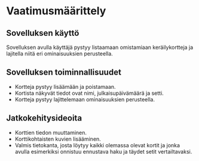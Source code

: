 # Vaatimusmäärittely

## Sovelluksen käyttö

Sovelluksen avulla käyttäjä pystyy listaamaan omistamiaan keräilykortteja ja lajitella niitä eri ominaisuuksien perusteella. 

## Sovelluksen toiminnallisuudet

- Kortteja pystyy lisäämään ja poistamaan.
- Kortista näkyvät tiedot ovat nimi, julkaisupäivämäärä ja setti.
- Kortteja pystyy lajittelemaan ominaisuuksien perusteella.

## Jatkokehitysideoita

- Korttien tiedon muuttaminen.
- Korttikohtaisten kuvien lisääminen.
- Valmis tietokanta, josta löytyy kaikki olemassa olevat kortit ja jonka avulla esimerkiksi onnistuu ennustava haku ja täydet setit vertailtavaksi.